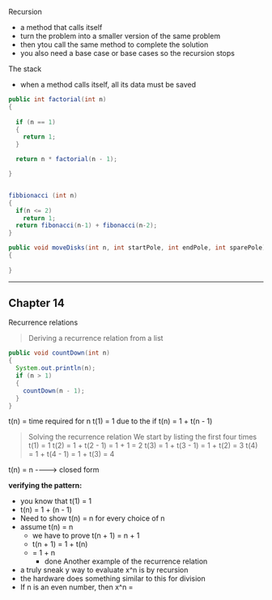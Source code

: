 Recursion

- a method that calls itself
- turn the problem into a smaller version of the same problem
- then ytou call the same method to complete the solution
- you also need a base case or base cases so the recursion stops

The stack

- when a method calls itself, all its data must be saved 

```Java
public int factorial(int n)
{
  
  if (n == 1)
  {
    return 1;
  }

  return n * factorial(n - 1);

}


fibbionacci (int n)
{
  if(n <= 2)
    return 1;
  return fibonacci(n-1) + fibonacci(n-2);
}

public void moveDisks(int n, int startPole, int endPole, int sparePole)
{
  
}
```



---
## Chapter 14

Recurrence relations

> Deriving a recurrence relation from a list

```Java
public void countDown(int n)
{
  System.out.println(n);
  if (n > 1)
  {
    countDown(n - 1);
  }
}
```

t(n) = time required for n
t(1) = 1 due to the if 
t(n) = 1 + t(n - 1)


> Solving the recurrence relation
We start by listing the first four times
t(1) = 1
t(2) = 1 + t(2 - 1) = 1 + 1 = 2
t(3) = 1 + t(3 - 1) = 1 + t(2) = 3 
t(4) = 1 + t(4 - 1) = 1 + t(3) = 4

t(n) = n ----> closed form 

__verifying the pattern:__
* you know that t(1) = 1
* t(n) = 1 + (n - 1)
* Need to show t(n) = n for every choice of n
* assume t(n) = n
  * we have to prove t(n + 1) = n + 1
  * t(n + 1) = 1 + t(n)
  * = 1 + n
    * done 
Another example of the recurrence relation
* a truly sneak y way to evaluate x^n is by recursion
* the hardware does something similar to this for division
* If n is an even number, then x^n = 
